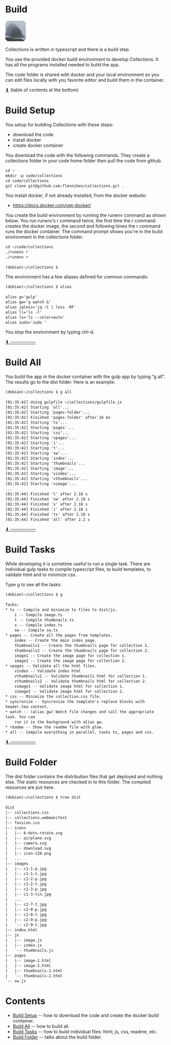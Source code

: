 # Build

[![icon](rounded-icon.png)](#)

Collections is written in typescript and there is a build step.

You use the provided docker build environment to develop
Collections. It has all the programs installed needed to build the
app.

The code folder is shared with docker and your local environment so
you can edit files locally with you favorite editor and build them in
the container.

[⬇](#Contents) (table of contents at the bottom)

# Build Setup

You setup for building Collections with these steps:

* download the code
* install docker
* create docker container

You download the code with the following commands. They create a
collections folder in your code home folder then pull the code from
github.

~~~
cd ~
mkdir -p code/collections
cd code/collections
git clone git@github.com:flenniken/collections.git .
~~~

You install docker, if not already installed,  from the docker website:

* https://docs.docker.com/get-docker/

You create the build environment by running the runenv command as
shown below. You run runenv’s r command twice, the first time the r
command creates the docker image, the second and following times the r
command runs the docker container. The command prompt shows you're in
the build environment in the collections folder.

~~~
cd ~/code/collections
./runenv r
./runenv r

(debian)~/collections $
~~~

The environment has a few aliases defined for common commands:

~~~
(debian)~/collections $ alias

alias g='gulp'
alias gw='g watch &'
alias jqless='jq -C | less -RF'
alias ll='ls -l'
alias ls='ls --color=auto'
alias sudo='sudo '
~~~

You stop the environment by typing ctrl-d.

[⬇ ────────](#Contents)

# Build All

You build the app in the docker container with the gulp app by typing
“g all”. The results go to the dist folder. Here is an example:

~~~
(debian)~/collections $ g all

[01:35:42] Using gulpfile ~/collections/gulpfile.js
[01:35:42] Starting 'all'...
[01:35:42] Starting 'pages-folder'...
[01:35:42] Finished 'pages-folder' after 16 ms
[01:35:42] Starting 'ts'...
[01:35:42] Starting 'pages'...
[01:35:42] Starting 'css'...
[01:35:42] Starting 'vpages'...
[01:35:42] Starting 'i'...
[01:35:42] Starting 't'...
[01:35:42] Starting 'sw'...
[01:35:42] Starting 'index'...
[01:35:42] Starting 'thumbnails'...
[01:35:42] Starting 'image'...
[01:35:42] Starting 'vindex'...
[01:35:42] Starting 'vthumbnails'...
[01:35:42] Starting 'vimage'...
...
[01:35:44] Finished 't' after 2.18 s
[01:35:44] Finished 'sw' after 2.18 s
[01:35:44] Finished 'x' after 2.18 s
[01:35:44] Finished 'i' after 2.18 s
[01:35:44] Finished 'ts' after 2.18 s
[01:35:44] Finished 'all' after 2.2 s
~~~

[⬇ ────────](#Contents)

# Build Tasks

While developing it is sometime useful to run a single task. There are
individual gulp tasks to compile typescript files, to build templates,
to validate html and to minimize css.

Type g to see all the tasks:

~~~
(debian)~/collections $ g

Tasks:
* ts -- Compile and minimize ts files to dist/js.
    i -- Compile image.ts
    t -- Compile thumbnails.ts
    x -- Compile index.ts
    sw -- Compile sw.ts
* pages -- Create all the pages from templates.
    index -- Create the main index page.
    thumbnails1 -- Create the thumbnails page for collection 1.
    thumbnails2 -- Create the thumbnails page for collection 2.
    image1 -- Create the image page for collection 1.
    image2 -- Create the image page for collection 2.
* vpages -- Validate all the html files.
    vindex -- Validate index html
    vthumbnails1 -- Validate thumbnails html for collection 1.
    vthumbnails2 -- Validate thumbnails html for collection 2.
    vimage1 -- Validate image html for collection 1.
    vimage2 -- Validate image html for collection 2.
* css -- Minimize the collection.css file.
* syncronize -- Syncronize the template's replace blocks with header.tea content.
* watch -- (alias gw) Watch file changes and call the appropriate task. You can
    run it in the background with alias gw.
* readme -- Show the readme file with glow.
* all -- Compile everything in parallel, tasks ts, pages and css.
~~~

[⬇ ────────](#Contents)

# Build Folder

The dist folder contains the distribution files that get deployed and
nothing else.  The static resources are checked in to this folder. The
compiled resources are put here.

~~~
(debian)~/collections $ tree dist

dist
|-- collections.css
|-- collections.webmanifest
|-- favicon.ico
|-- icons
|   |-- 6-dots-rotate.svg
|   |-- airplane.svg
|   |-- camera.svg
|   |-- download.svg
|   |-- icon-128.png
|   ...
|-- images
|   |-- c1-1-p.jpg
|   |-- c1-1-t.jpg
|   |-- c1-2-p.jpg
|   |-- c1-2-t.jpg
|   |-- c1-3-p.jpg
|   |-- c1-3-tin.jpg
|   ...
|   |-- c2-7-t.jpg
|   |-- c2-8-p.jpg
|   |-- c2-8-t.jpg
|   |-- c2-9-p.jpg
|   `-- c2-9-t.jpg
|-- index.html
|-- js
|   |-- image.js
|   |-- index.js
|   `-- thumbnails.js
|-- pages
|   |-- image-1.html
|   |-- image-2.html
|   |-- thumbnails-1.html
|   `-- thumbnails-2.html
`-- sw.js
~~~

# Contents

* [Build Setup](#build-setup) -- how to download the code and create the docker build container.
* [Build All](#build-all) -- how to build all.
* [Build Tasks](#build-tasks) -- how to build individual files: html, js, css, readme, etc.
* [Build Folder](#build-folder) -- talks about the build folder.
